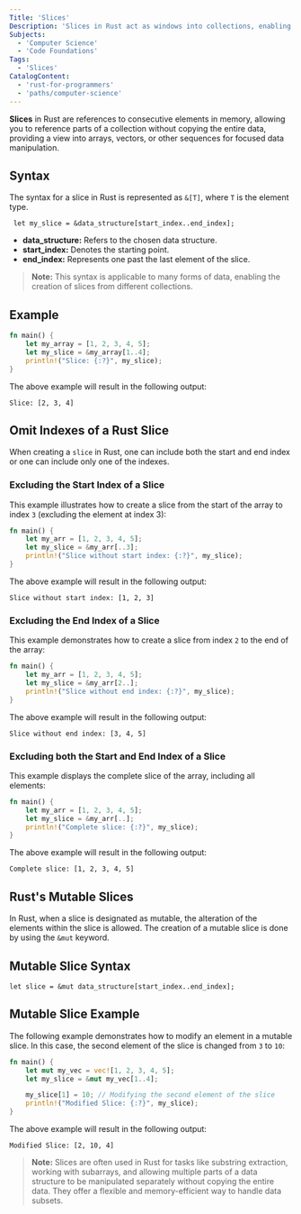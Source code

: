```yaml
---
Title: 'Slices'
Description: 'Slices in Rust act as windows into collections, enabling users to focus on and manipulate specific portions of the data without altering the original collection.'
Subjects:
  - 'Computer Science'
  - 'Code Foundations'
Tags:
  - 'Slices'
CatalogContent:
  - 'rust-for-programmers'
  - 'paths/computer-science'
---
```


**Slices** in Rust are references to consecutive elements in memory, allowing you to reference parts of a collection without copying the entire data, providing a view into arrays, vectors, or other sequences for focused data manipulation.

## Syntax

The syntax for a slice in Rust is represented as `&[T]`, where `T` is the element type.

```pseudo
 let my_slice = &data_structure[start_index..end_index];
```

- **data_structure:** Refers to the chosen data structure.
- **start_index:** Denotes the starting point.
- **end_index:** Represents one past the last element of the slice.

> **Note:** This syntax is applicable to many forms of data, enabling the creation of slices from different collections.

## Example

```rust
fn main() {
    let my_array = [1, 2, 3, 4, 5];
    let my_slice = &my_array[1..4];
    println!("Slice: {:?}", my_slice);
}
```

The above example will result in the following output:

```shell
Slice: [2, 3, 4]
```

## Omit Indexes of a Rust Slice

When creating a `slice` in Rust, one can include both the start and end index or one can include only one of the indexes.

### Excluding the Start Index of a Slice

This example illustrates how to create a slice from the start of the array to index `3` (excluding the element at index 3):

```rust
fn main() {
    let my_arr = [1, 2, 3, 4, 5];
    let my_slice = &my_arr[..3];
    println!("Slice without start index: {:?}", my_slice);
}
```

The above example will result in the following output:

```shell
Slice without start index: [1, 2, 3]
```

### Excluding the End Index of a Slice

This example demonstrates how to create a slice from index `2` to the end of the array:

```rust
fn main() {
    let my_arr = [1, 2, 3, 4, 5];
    let my_slice = &my_arr[2..];
    println!("Slice without end index: {:?}", my_slice);
}
```

The above example will result in the following output:

```shell
Slice without end index: [3, 4, 5]
```

### Excluding both the Start and End Index of a Slice

This example displays the complete slice of the array, including all elements:

```rust
fn main() {
    let my_arr = [1, 2, 3, 4, 5];
    let my_slice = &my_arr[..];
    println!("Complete slice: {:?}", my_slice);
}
```

The above example will result in the following output:

```shell
Complete slice: [1, 2, 3, 4, 5]
```

## Rust's Mutable Slices

In Rust, when a slice is designated as mutable, the alteration of the elements within the slice is allowed. The creation of a mutable slice is done by using the `&mut` keyword.

## Mutable Slice Syntax

```pesudo
let slice = &mut data_structure[start_index..end_index];
```

## Mutable Slice Example

The following example demonstrates how to modify an element in a mutable slice. In this case, the second element of the slice is changed from `3` to `10`:

```rust
fn main() {
    let mut my_vec = vec![1, 2, 3, 4, 5];
    let my_slice = &mut my_vec[1..4];

    my_slice[1] = 10; // Modifying the second element of the slice
    println!("Modified Slice: {:?}", my_slice);
}
```

The above example will result in the following output:

```shell
Modified Slice: [2, 10, 4]
```

> **Note:** Slices are often used in Rust for tasks like substring extraction, working with subarrays, and allowing multiple parts of a data structure to be manipulated separately without copying the entire data. They offer a flexible and memory-efficient way to handle data subsets.
